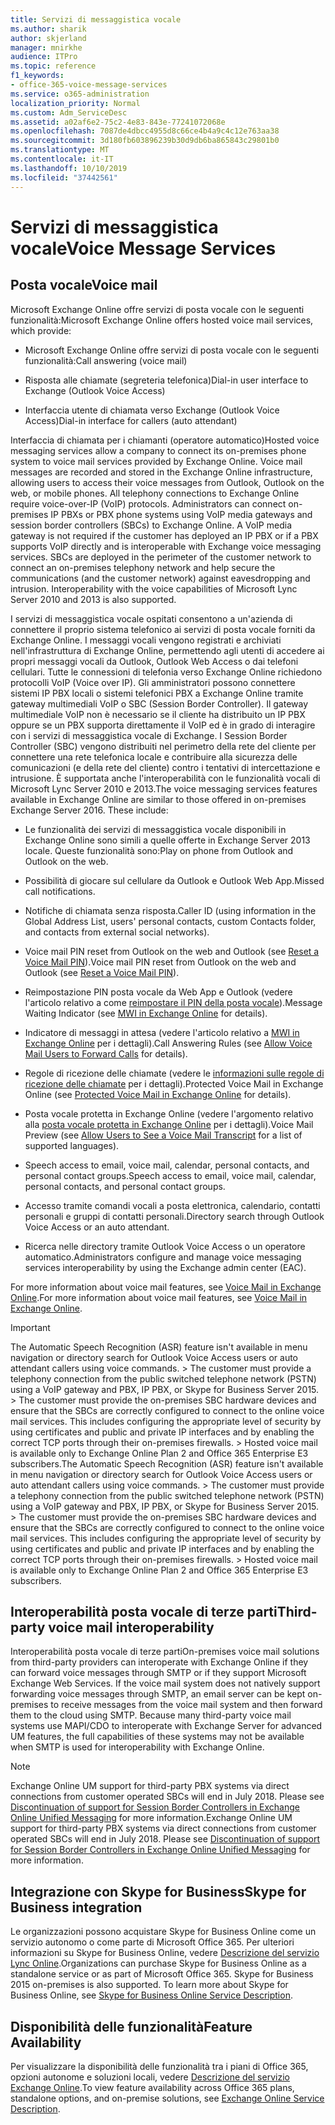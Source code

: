 ```yaml
---
title: Servizi di messaggistica vocale
ms.author: sharik
author: skjerland
manager: mnirkhe
audience: ITPro
ms.topic: reference
f1_keywords:
- office-365-voice-message-services
ms.service: o365-administration
localization_priority: Normal
ms.custom: Adm_ServiceDesc
ms.assetid: a02af6e2-75c2-4e83-843e-77241072068e
ms.openlocfilehash: 7087de4dbcc4955d8c66ce4b4a9c4c12e763aa38
ms.sourcegitcommit: 3d180fb603896239b30d9db6ba865843c29801b0
ms.translationtype: MT
ms.contentlocale: it-IT
ms.lasthandoff: 10/10/2019
ms.locfileid: "37442561"
---
```

# <a name="voice-message-services"></a><span data-ttu-id="967ae-102">Servizi di messaggistica vocale</span><span class="sxs-lookup"><span data-stu-id="967ae-102">Voice Message Services</span></span>

## <a name="voice-mail"></a><span data-ttu-id="967ae-103">Posta vocale</span><span class="sxs-lookup"><span data-stu-id="967ae-103">Voice mail</span></span>

<span data-ttu-id="967ae-104">Microsoft Exchange Online offre servizi di posta vocale con le seguenti funzionalità:</span><span class="sxs-lookup"><span data-stu-id="967ae-104">Microsoft Exchange Online offers hosted voice mail services, which provide:</span></span>
  
- <span data-ttu-id="967ae-105">Microsoft Exchange Online offre servizi di posta vocale con le seguenti funzionalità:</span><span class="sxs-lookup"><span data-stu-id="967ae-105">Call answering (voice mail)</span></span>
    
- <span data-ttu-id="967ae-106">Risposta alle chiamate (segreteria telefonica)</span><span class="sxs-lookup"><span data-stu-id="967ae-106">Dial-in user interface to Exchange (Outlook Voice Access)</span></span>
    
- <span data-ttu-id="967ae-107">Interfaccia utente di chiamata verso Exchange (Outlook Voice Access)</span><span class="sxs-lookup"><span data-stu-id="967ae-107">Dial-in interface for callers (auto attendant)</span></span>
    
<span data-ttu-id="967ae-p101">Interfaccia di chiamata per i chiamanti (operatore automatico)</span><span class="sxs-lookup"><span data-stu-id="967ae-p101">Hosted voice messaging services allow a company to connect its on-premises phone system to voice mail services provided by Exchange Online. Voice mail messages are recorded and stored in the Exchange Online infrastructure, allowing users to access their voice messages from Outlook, Outlook on the web, or mobile phones. All telephony connections to Exchange Online require voice-over-IP (VoIP) protocols. Administrators can connect on-premises IP PBXs or PBX phone systems using VoIP media gateways and session border controllers (SBCs) to Exchange Online. A VoIP media gateway is not required if the customer has deployed an IP PBX or if a PBX supports VoIP directly and is interoperable with Exchange voice messaging services. SBCs are deployed in the perimeter of the customer network to connect an on-premises telephony network and help secure the communications (and the customer network) against eavesdropping and intrusion. Interoperability with the voice capabilities of Microsoft Lync Server 2010 and 2013 is also supported.</span></span>
  
<span data-ttu-id="967ae-p102">I servizi di messaggistica vocale ospitati consentono a un'azienda di connettere il proprio sistema telefonico ai servizi di posta vocale forniti da Exchange Online. I messaggi vocali vengono registrati e archiviati nell'infrastruttura di Exchange Online, permettendo agli utenti di accedere ai propri messaggi vocali da Outlook, Outlook Web Access o dai telefoni cellulari. Tutte le connessioni di telefonia verso Exchange Online richiedono protocolli VoIP (Voice over IP). Gli amministratori possono connettere sistemi IP PBX locali o sistemi telefonici PBX a Exchange Online tramite gateway multimediali VoIP o SBC (Session Border Controller). Il gateway multimediale VoIP non è necessario se il cliente ha distribuito un IP PBX oppure se un PBX supporta direttamente il VoIP ed è in grado di interagire con i servizi di messaggistica vocale di Exchange. I Session Border Controller (SBC) vengono distribuiti nel perimetro della rete del cliente per connettere una rete telefonica locale e contribuire alla sicurezza delle comunicazioni (e della rete del cliente) contro i tentativi di intercettazione e intrusione. È supportata anche l'interoperabilità con le funzionalità vocali di Microsoft Lync Server 2010 e 2013.</span><span class="sxs-lookup"><span data-stu-id="967ae-p102">The voice messaging services features available in Exchange Online are similar to those offered in on-premises Exchange Server 2016. These include:</span></span>
  
- <span data-ttu-id="967ae-117">Le funzionalità dei servizi di messaggistica vocale disponibili in Exchange Online sono simili a quelle offerte in Exchange Server 2013 locale. Queste funzionalità sono:</span><span class="sxs-lookup"><span data-stu-id="967ae-117">Play on phone from Outlook and Outlook on the web.</span></span>
    
- <span data-ttu-id="967ae-118">Possibilità di giocare sul cellulare da Outlook e Outlook Web App.</span><span class="sxs-lookup"><span data-stu-id="967ae-118">Missed call notifications.</span></span>
    
- <span data-ttu-id="967ae-119">Notifiche di chiamata senza risposta.</span><span class="sxs-lookup"><span data-stu-id="967ae-119">Caller ID (using information in the Global Address List, users' personal contacts, custom Contacts folder, and contacts from external social networks).</span></span>
    
- <span data-ttu-id="967ae-120">Voice mail PIN reset from Outlook on the web and Outlook (see [Reset a Voice Mail PIN](https://go.microsoft.com/fwlink/p/?LinkId=286328)).</span><span class="sxs-lookup"><span data-stu-id="967ae-120">Voice mail PIN reset from Outlook on the web and Outlook (see [Reset a Voice Mail PIN](https://go.microsoft.com/fwlink/p/?LinkId=286328)).</span></span>
    
- <span data-ttu-id="967ae-121">Reimpostazione PIN posta vocale da Web App e Outlook (vedere l'articolo relativo a come [reimpostare il PIN della posta vocale](https://go.microsoft.com/fwlink/p/?LinkId=271794)).</span><span class="sxs-lookup"><span data-stu-id="967ae-121">Message Waiting Indicator (see [MWI in Exchange Online](https://go.microsoft.com/fwlink/p/?LinkId=271794) for details).</span></span> 
    
- <span data-ttu-id="967ae-122">Indicatore di messaggi in attesa (vedere l'articolo relativo a [MWI in Exchange Online](https://go.microsoft.com/fwlink/p/?LinkId=271795) per i dettagli).</span><span class="sxs-lookup"><span data-stu-id="967ae-122">Call Answering Rules (see [Allow Voice Mail Users to Forward Calls](https://go.microsoft.com/fwlink/p/?LinkId=271795) for details).</span></span> 
    
- <span data-ttu-id="967ae-123">Regole di ricezione delle chiamate (vedere le [informazioni sulle regole di ricezione delle chiamate](https://go.microsoft.com/fwlink/p/?LinkId=271796) per i dettagli).</span><span class="sxs-lookup"><span data-stu-id="967ae-123">Protected Voice Mail in Exchange Online (see [Protected Voice Mail in Exchange Online](https://go.microsoft.com/fwlink/p/?LinkId=271796) for details).</span></span> 
    
- <span data-ttu-id="967ae-124">Posta vocale protetta in Exchange Online (vedere l'argomento relativo alla [posta vocale protetta in Exchange Online](https://go.microsoft.com/fwlink/p/?LinkId=271797) per i dettagli).</span><span class="sxs-lookup"><span data-stu-id="967ae-124">Voice Mail Preview (see [Allow Users to See a Voice Mail Transcript](https://go.microsoft.com/fwlink/p/?LinkId=271797) for a list of supported languages).</span></span> 
    
- <span data-ttu-id="967ae-125">Speech access to email, voice mail, calendar, personal contacts, and personal contact groups.</span><span class="sxs-lookup"><span data-stu-id="967ae-125">Speech access to email, voice mail, calendar, personal contacts, and personal contact groups.</span></span>
    
- <span data-ttu-id="967ae-126">Accesso tramite comandi vocali a posta elettronica, calendario, contatti personali e gruppi di contatti personali.</span><span class="sxs-lookup"><span data-stu-id="967ae-126">Directory search through Outlook Voice Access or an auto attendant.</span></span>
    
- <span data-ttu-id="967ae-127">Ricerca nelle directory tramite Outlook Voice Access o un operatore automatico.</span><span class="sxs-lookup"><span data-stu-id="967ae-127">Administrators configure and manage voice messaging services interoperability by using the Exchange admin center (EAC).</span></span>
    
<span data-ttu-id="967ae-128">For more information about voice mail features, see [Voice Mail in Exchange Online](https://go.microsoft.com/fwlink/p/?LinkId=271798).</span><span class="sxs-lookup"><span data-stu-id="967ae-128">For more information about voice mail features, see [Voice Mail in Exchange Online](https://go.microsoft.com/fwlink/p/?LinkId=271798).</span></span>
  
> [!IMPORTANT]
> <span data-ttu-id="967ae-p103">The Automatic Speech Recognition (ASR) feature isn't available in menu navigation or directory search for Outlook Voice Access users or auto attendant callers using voice commands. > The customer must provide a telephony connection from the public switched telephone network (PSTN) using a VoIP gateway and PBX, IP PBX, or Skype for Business Server 2015. > The customer must provide the on-premises SBC hardware devices and ensure that the SBCs are correctly configured to connect to the online voice mail services. This includes configuring the appropriate level of security by using certificates and public and private IP interfaces and by enabling the correct TCP ports through their on-premises firewalls. > Hosted voice mail is available only to Exchange Online Plan 2 and Office 365 Enterprise E3 subscribers.</span><span class="sxs-lookup"><span data-stu-id="967ae-p103">The Automatic Speech Recognition (ASR) feature isn't available in menu navigation or directory search for Outlook Voice Access users or auto attendant callers using voice commands. > The customer must provide a telephony connection from the public switched telephone network (PSTN) using a VoIP gateway and PBX, IP PBX, or Skype for Business Server 2015. > The customer must provide the on-premises SBC hardware devices and ensure that the SBCs are correctly configured to connect to the online voice mail services. This includes configuring the appropriate level of security by using certificates and public and private IP interfaces and by enabling the correct TCP ports through their on-premises firewalls. > Hosted voice mail is available only to Exchange Online Plan 2 and Office 365 Enterprise E3 subscribers.</span></span> 
  
## <a name="third-party-voice-mail-interoperability"></a><span data-ttu-id="967ae-134">Interoperabilità posta vocale di terze parti</span><span class="sxs-lookup"><span data-stu-id="967ae-134">Third-party voice mail interoperability</span></span>

<span data-ttu-id="967ae-p104">Interoperabilità posta vocale di terze parti</span><span class="sxs-lookup"><span data-stu-id="967ae-p104">On-premises voice mail solutions from third-party providers can interoperate with Exchange Online if they can forward voice messages through SMTP or if they support Microsoft Exchange Web Services. If the voice mail system does not natively support forwarding voice messages through SMTP, an email server can be kept on-premises to receive messages from the voice mail system and then forward them to the cloud using SMTP. Because many third-party voice mail systems use MAPI/CDO to interoperate with Exchange Server for advanced UM features, the full capabilities of these systems may not be available when SMTP is used for interoperability with Exchange Online.</span></span>
  
> [!NOTE]
> <span data-ttu-id="967ae-p105">Exchange Online UM support for third-party PBX systems via direct connections from customer operated SBCs will end in July 2018. Please see [Discontinuation of support for Session Border Controllers in Exchange Online Unified Messaging](https://techcommunity.microsoft.com/t5/Exchange-Team-Blog/Discontinuation-of-support-for-Session-Border-Controllers-in/ba-p/607117) for more information.</span><span class="sxs-lookup"><span data-stu-id="967ae-p105">Exchange Online UM support for third-party PBX systems via direct connections from customer operated SBCs will end in July 2018. Please see [Discontinuation of support for Session Border Controllers in Exchange Online Unified Messaging](https://techcommunity.microsoft.com/t5/Exchange-Team-Blog/Discontinuation-of-support-for-Session-Border-Controllers-in/ba-p/607117) for more information.</span></span> 
  
## <a name="skype-for-business-integration"></a><span data-ttu-id="967ae-140">Integrazione con Skype for Business</span><span class="sxs-lookup"><span data-stu-id="967ae-140">Skype for Business integration</span></span>

<span data-ttu-id="967ae-p106">Le organizzazioni possono acquistare Skype for Business Online come un servizio autonomo o come parte di Microsoft Office 365. Per ulteriori informazioni su Skype for Business Online, vedere [Descrizione del servizio Lync Online](../skype-for-business-online-service-description/skype-for-business-online-service-description.md).</span><span class="sxs-lookup"><span data-stu-id="967ae-p106">Organizations can purchase Skype for Business Online as a standalone service or as part of Microsoft Office 365. Skype for Business 2015 on-premises is also supported. To learn more about Skype for Business Online, see [Skype for Business Online Service Description](../skype-for-business-online-service-description/skype-for-business-online-service-description.md).</span></span>
  
## <a name="feature-availability"></a><span data-ttu-id="967ae-144">Disponibilità delle funzionalità</span><span class="sxs-lookup"><span data-stu-id="967ae-144">Feature Availability</span></span>

<span data-ttu-id="967ae-145">Per visualizzare la disponibilità delle funzionalità tra i piani di Office 365, opzioni autonome e soluzioni locali, vedere [Descrizione del servizio Exchange Online](exchange-online-service-description.md).</span><span class="sxs-lookup"><span data-stu-id="967ae-145">To view feature availability across Office 365 plans, standalone options, and on-premise solutions, see [Exchange Online Service Description](exchange-online-service-description.md).</span></span>
  

